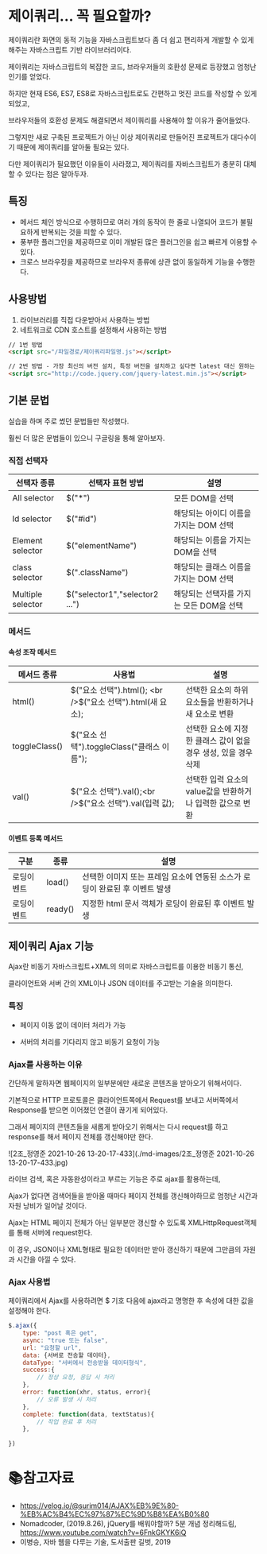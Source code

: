 # 제이쿼리... 꼭 필요할까?

제이쿼리란 화면의 동적 기능을 자바스크립트보다 좀 더 쉽고 편리하게 개발할 수 있게 해주는 자바스크립트 기반 라이브러리이다.

제이쿼리는 자바스크립트의 복잡한 코드, 브라우저들의 호환성 문제로 등장했고 엄청난 인기를 얻었다.



하지만 현재 ES6, ES7, ES8로 자바스크립트로도 간편하고 멋진 코드를 작성할 수 있게 되었고,

브라우저들의 호환성 문제도 해결되면서 제이쿼리를 사용해야 할 이유가 줄어들었다.



그렇지만 새로 구축된 프로젝트가 아닌 이상 제이쿼리로 만들어진 프로젝트가 대다수이기 때문에 제이쿼리를 알아둘 필요는 있다.

다만 제이쿼리가 필요했던 이유들이 사라졌고, 제이쿼리를 자바스크립트가 충분히 대체할 수 있다는 점은 알아두자.



## 특징

- 메서드 체인 방식으로 수행하므로 여러 개의 동작이 한 줄로 나열되어 코드가 불필요하게 반복되는 것을 피할 수 있다.
- 풍부한 플러그인을 제공하므로 이미 개발된 많은 플러그인을 쉽고 빠르게 이용할 수 있다.
- 크로스 브라우징을 제공하므로 브라우저 종류에 상관 없이 동일하게 기능을 수행한다.



## 사용방법

1. 라이브러리를 직접 다운받아서 사용하는 방법
2. 네트워크로 CDN 호스트를 설정해서 사용하는 방법

```html
// 1번 방법
<script src="/파일경로/제이쿼리파일명.js"></script>

// 2번 방법 - 가장 최신의 버전 설치, 특정 버전을 설치하고 싶다면 latest 대신 원하는 버전을 입력하면 된다.
<script src="http://code.jquery.com/jquery-latest.min.js"></script>

```



## 기본 문법

실습을 하며 주로 썼던 문법들만 작성했다.

훨씬 더 많은 문법들이 있으니 구글링을 통해 알아보자.



### 직접 선택자

| 선택자 종류       | 선택자 표현 방법               | 설명                                     |
| ----------------- | ------------------------------ | ---------------------------------------- |
| All selector      | $("*")                         | 모든 DOM을 선택                          |
| Id selector       | $("#id")                       | 해당되는 아이디 이름을 가지는 DOM 선택   |
| Element selector  | $("elementName")               | 해당되는 이름을 가지는 DOM을 선택        |
| class selector    | $(".className")                | 해당되는 클래스 이름을 가지는 DOM 선택   |
| Multiple selector | $("selector1","selector2 ...") | 해당되는 선택자를 가지는 모든 DOM을 선택 |



### 메서드

#### 속성 조작 메서드

| 메서드 종류   | 사용법                                                     | 설명                                                         |
| ------------- | ---------------------------------------------------------- | ------------------------------------------------------------ |
| html()        | $("요소 선택").html(); <br />$("요소 선택").html(새 요소); | 선택한 요소의 하위 요소들을 반환하거나 새 요소로 변환        |
| toggleClass() | $("요소 선택").toggleClass("클래스 이름");                 | 선택한 요소에 지정한 클래스 값이 없을 경우 생성, 있을 경우 삭제 |
| val()         | $("요소 선택").val();<br />$("요소 선택").val(입력 값);    | 선택한 입력 요소의 value값을 반환하거나 입력한 값으로 변환   |



#### 이벤트 등록 메서드

| 구분       | 종류    | 설명                                                         |
| ---------- | ------- | ------------------------------------------------------------ |
| 로딩이벤트 | load()  | 선택한 이미지 또는 프레임 요소에 연동된 소스가 로딩이 완료된 후 이벤트 발생 |
| 로딩이벤트 | ready() | 지정한 html 문서 객체가 로딩이 완료된 후 이벤트 발생         |



## 제이쿼리 Ajax 기능

Ajax란 비동기 자바스크립트+XML의 의미로 자바스크립트를 이용한 비동기 통신,

클라이언트와 서버 간의 XML이나 JSON 데이터를 주고받는 기술을 의미한다.



### 특징

- 페이지 이동 없이 데이터 처리가 가능

- 서버의 처리를 기다리지 않고 비동기 요청이 가능



### Ajax를 사용하는 이유

간단하게 말하자면 웹페이지의 일부분에만 새로운 콘텐츠을 받아오기 위해서이다.

기본적으로 HTTP 프로토콜은 클라이언트쪽에서 Request를 보내고 서버쪽에서 Response를 받으면 이어졌던 연결이 끊기게 되어있다. 

그래서 페이지의 콘텐츠들을 새롭게 받아오기 위해서는 다시 request를 하고 response를 해서 페이지 전체를 갱신해야만 한다.



![2조_정영준 2021-10-26 13-20-17-433](./md-images/2조_정영준 2021-10-26 13-20-17-433.jpg)	

라이브 검색, 혹은 자동완성이라고 부르는 기능은 주로 ajax를 활용하는데,

Ajax가 없다면 검색어들을 받아올 때마다 페이지 전체를 갱신해야하므로 엄청난 시간과 자원 낭비가 일어날 것이다.



Ajax는 HTML 페이지 전체가 아닌 일부분만 갱신할 수 있도록 XMLHttpRequest객체를 통해 서버에 request한다.

이 경우,  JSON이나 XML형태로 필요한 데이터만 받아 갱신하기 때문에 그만큼의 자원과 시간을 아낄 수 있다.



### Ajax 사용법

제이쿼리에서 Ajax를 사용하려면 $ 기호 다음에 ajax라고 명명한 후 속성에 대한 값을 설정해야 한다.

```javascript
$.ajax({
	type: "post 혹은 get",
	async: "true 또는 false",
	url: "요청할 url",
	data: {서버로 전송할 데이터},
	dataType: "서버에서 전송받을 데이터형식",
	success:{
		// 정상 요청, 응답 시 처리
	},
	error: function(xhr, status, error){
		// 오류 발생 시 처리
	},
	complete: function(data, textStatus){
		// 작업 완료 후 처리
	},
	
})
```



# :books:참고자료

- https://velog.io/@surim014/AJAX%EB%9E%80-%EB%AC%B4%EC%97%87%EC%9D%B8%EA%B0%80
- Nomadcoder, (2019.8.26), jQuery를 배워야할까? 5분 개념 정리해드림, https://www.youtube.com/watch?v=6FnkGKYK6iQ
- 이병승, 자바 웹을 다루는 기술, 도서출판 길벗, 2019
